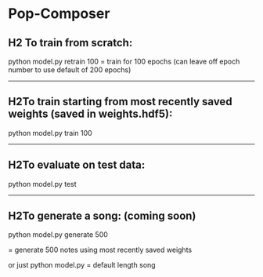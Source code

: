 # Pop-Composer

## H2 To train from scratch:

python model.py retrain 100
= train for 100 epochs (can leave off epoch number to use default of 200 epochs)

******************************************************************************************

## H2To train starting from most recently saved weights (saved in weights.hdf5):

python model.py train 100

******************************************************************************************

## H2To evaluate on test data:

python model.py test

******************************************************************************************

## H2To generate a song: (coming soon)

python model.py generate 500

= generate 500 notes using most recently saved weights

or just python model.py
= default length song


